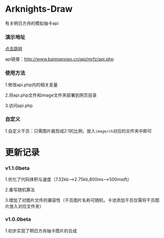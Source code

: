 # Arknights-Draw
有关明日方舟的模拟抽卡api
### 演示地址
[点击跳转](http://www.baimianxiao.cn/api/mrfz/api.php)

api链接：http://www.baimianxiao.cn/api/mrfz/api.php
### 使用方法
1.修改api.php内的相关变量

2.将api.php文件和image文件夹部署到网页目录

3.访问api.php

### 自定义
1.自定义干员：只需图片裁剪成2:1的比例，放入`image/ch`对应的文件夹中即可

# 更新记录
### v1.1.0beta
1.优化了代码体积与速度（7.32kb-->2.75kb,800ms-->500ms内）

2.重写随机算法

3.增加了对图片文件的兼容性（干员图片名称可随机，卡池添加干员仅需将干员图片放入对应文件夹）
### v1.0.0beta
1.初步实现了明日方舟抽卡图片的合成
